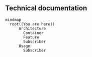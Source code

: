 ## Technical documentation

```mermaid
mindmap
  root((You are here))
      Architecture
        Container
        Feature
        Subscriber
      Usage
        Subscriber
```